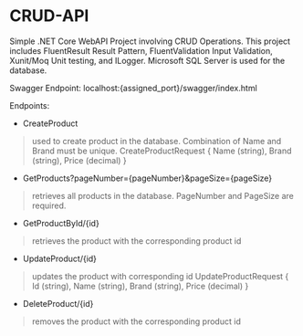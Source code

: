 # CRUD-API

Simple .NET Core WebAPI Project involving CRUD Operations. This project includes FluentResult Result Pattern, FluentValidation Input Validation, Xunit/Moq Unit testing, and ILogger. Microsoft SQL Server is used for the database.

Swagger Endpoint: localhost:{assigned_port}/swagger/index.html

Endpoints:
- CreateProduct
> used to create product in the database. Combination of Name and Brand must be unique.
> CreateProductRequest { Name (string), Brand (string), Price (decimal) }

- GetProducts?pageNumber={pageNumber}&pageSize={pageSize}
> retrieves all products in the database. PageNumber and PageSize are required.

- GetProductById/{id}
> retrieves the product with the corresponding product id

- UpdateProduct/{id}
> updates the product with corresponding id
> UpdateProductRequest { Id (string), Name (string), Brand (string), Price (decimal) }

- DeleteProduct/{id}
> removes the product with the corresponding product id




